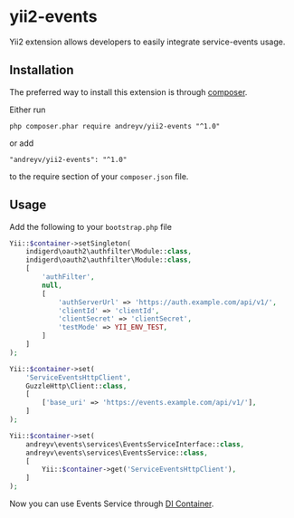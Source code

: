 # yii2-events
Yii2 extension allows developers to easily integrate service-events usage.

## Installation

The preferred way to install this extension is through [composer](http://getcomposer.org/download/).

Either run

```
php composer.phar require andreyv/yii2-events "^1.0"
```

or add

```
"andreyv/yii2-events": "^1.0"
```

to the require section of your `composer.json` file.

## Usage

Add the following to your `bootstrap.php` file

```php
Yii::$container->setSingleton(
    indigerd\oauth2\authfilter\Module::class,
    indigerd\oauth2\authfilter\Module::class,
    [
        'authFilter',
        null,
        [
            'authServerUrl' => 'https://auth.example.com/api/v1/',
            'clientId' => 'clientId',
            'clientSecret' => 'clientSecret',
            'testMode' => YII_ENV_TEST,
        ]
    ]
);

Yii::$container->set(
    'ServiceEventsHttpClient',
    GuzzleHttp\Client::class,
    [
        ['base_uri' => 'https://events.example.com/api/v1/'],
    ]
);

Yii::$container->set(
    andreyv\events\services\EventsServiceInterface::class,
    andreyv\events\services\EventsService::class,
    [
        Yii::$container->get('ServiceEventsHttpClient'),
    ]
);

```
Now you can use Events Service through [DI Container](http://www.yiiframework.com/doc-2.0/guide-concept-di-container.html).
